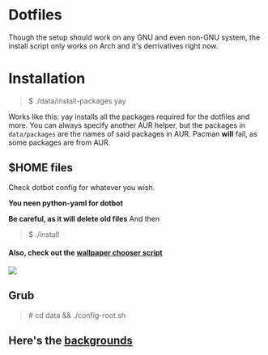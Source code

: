 # Dotfiles

Though the setup should work on any GNU and even non-GNU system, the install script only works on Arch and it's derrivatives right now.

# Installation

> $ ./data/install-packages yay

Works like this: yay installs all the packages required for the dotfiles and more. You can always specify another AUR helper, but the packages in `data/packages` are the names of said packages in AUR. Pacman **will** fail, as some packages are from AUR.

## $HOME files

Check dotbot config for whatever you wish.

**You neen python-yaml for dotbot**

**Be careful, as it will delete old files**
And then

> $ ./install

#### Also, check out the [wallpaper chooser script](scripts/select-background.sh)

![](data/wp.gif)

## Grub

> \# cd data && ./config-root.sh

## Here's the [backgrounds](backgrounds.md)
